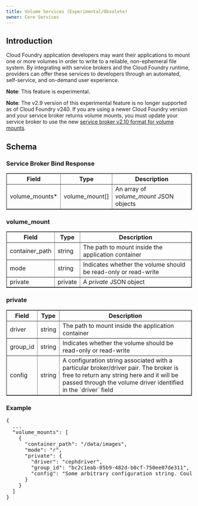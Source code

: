 ```yaml
---
title: Volume Services (Experimental/Obsolete)
owner: Core Services
---
```


## <a id='introduction'></a>Introduction ##

Cloud Foundry application developers may want their applications to mount one or more volumes in order to write to a reliable, non-ephemeral file system. By integrating with service brokers and the Cloud Foundry runtime, providers can offer these services to developers through an automated, self-service, and on-demand user experience.

<p class="note"><strong>Note</strong>: This feature is experimental.</p>

<p class="note"><strong>Note</strong>: The v2.9 version of this experimental feature is no longer supported as of Cloud Foundry v240. If you are using a newer Cloud Foundry version and your service broker returns volume mounts, you must update your service broker to use the new <a href="volume-services-v2.10.md">service broker v2.10 format for volume mounts</a>.</p>

## <a id='schema'></a>Schema ##

### Service Broker Bind Response ###

<table border="1" class="nice">
<thead>
<tr>
  <th>Field</th>
  <th>Type</th>
  <th>Description</th>
</tr>
</thead>
<tbody>
<tr>
  <td>volume_mounts*</td>
  <td>volume_mount[]</td>
  <td>An array of <i>volume_mount</i> JSON objects</td>
</tr>
</tbody>
</table>

### volume_mount ###
<table border="1" class="nice">
 <thead>
 <tr>
   <th>Field</th>
   <th>Type</th>
   <th>Description</th>
 </tr>
 </thead>
 <tbody>
 <tr>
   <td>container_path</td>
   <td>string</td>
   <td>The path to mount inside the application container</td>
 </tr>
 <tr>
   <td>mode</td>
   <td>string</td>
   <td>Indicates whether the volume should be read-only or read-write</td>
 </tr>
 <tr>
   <td>private</td>
   <td>private</td>
   <td>A <i>private</i> JSON object</td>
 </tr>
 </tbody>
 </table>

### private ###
<table border="1" class="nice">
 <thead>
 <tr>
   <th>Field</th>
   <th>Type</th>
   <th>Description</th>
 </tr>
 </thead>
 <tbody>
 <tr>
   <td>driver</td>
   <td>string</td>
   <td>The path to mount inside the application container</td>
 </tr>
 <tr>
   <td>group_id</td>
   <td>string</td>
   <td>Indicates whether the volume should be read-only or read-write</td>
 </tr>
 <tr>
   <td>config</td>
   <td>string</td>
   <td>A configuration string associated with a particular broker/driver pair.  The broker is free to return any string here and it will be passed through the volume driver identified in the `driver` field</td>
 </tr>
 </tbody>
 </table>

### Example ###
<pre class="terminal">
{
  ...
  "volume_mounts": [
    {
      "container_path": "/data/images",
      "mode": "r",
      "private": {
        "driver": "cephdriver",
        "group_id": "bc2c1eab-05b9-482d-b0cf-750ee07de311",
        "config": "Some arbitrary configuration string. Could be a marshalled json"
      }
    }
  ]
}
</pre>
